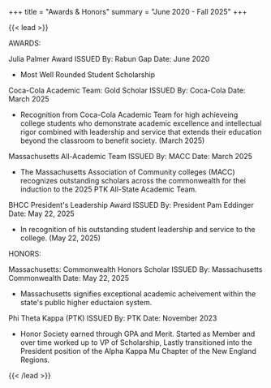 +++
title = "Awards & Honors"
summary = "June 2020 - Fall 2025"
+++

{{< lead >}}

AWARDS:

Julia Palmer Award
ISSUED By: Rabun Gap
Date: June 2020
- Most Well Rounded Student Scholarship

Coca-Cola Academic Team: Gold Scholar
ISSUED By: Coca-Cola
Date: March 2025
- Recognition from Coca-Cola Academic Team for high achieveing college students who demonstrate academic excellence and intellectual rigor combined with leadership and service that extends their education beyond the classroom to benefit society. (March 2025)

Massachusetts All-Academic Team
ISSUED By: MACC
Date: March 2025
- The Massachusetts Association of Community colleges (MACC) recognizes outstanding scholars across the commonwealth for thei induction to the 2025 PTK All-State Academic Team. 

BHCC President's Leadership Award
ISSUED By: President Pam Eddinger
Date: May 22, 2025
- In recognition of his outstanding student leadership and service to the college. (May 22, 2025)

HONORS:

Massachusetts: Commonwealth Honors Scholar
ISSUED By: Massachusetts Commonwealth
Date: May 22, 2025
- Massachusetts signifies exceptional academic acheivement within the state's public higher eductaion system.

Phi Theta Kappa (PTK)
ISSUED By: PTK
Date: November 2023
- Honor Society earned through GPA and Merit. Started as Member and over time worked up to VP of Scholarship, Lastly transitioned into the President position of the Alpha Kappa Mu Chapter of the New England Regions.

{{< /lead >}}